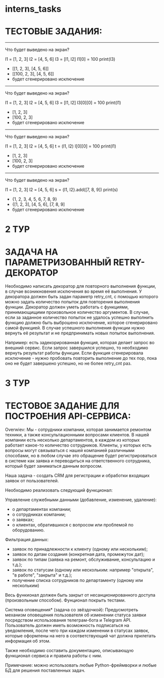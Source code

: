 # interns_tasks

# ТЕСТОВЫЕ ЗАДАНИЯ:
<hr>
Что будет выведено на экран?

l1 = [1, 2, 3]
l2 = [4, 5, 6]
l3 = [l1, l2]
l1[0] = 100
print(l3)

- [[1, 2, 3], [4, 5, 6]]
- [[100, 2, 3], [4, 5, 6]]
- будет сгенерировано исключение

<hr>
Что будет выведено на экран?

l1 = [1, 2, 3]
l2 = [4, 5, 6]
l3 = [l1, l2]
l3[0][0] = 100
print(l1)

- [1, 2, 3]
- [100, 2, 3]
- будет сгенерировано исключение

<hr>
Что будет выведено на экран?

l1 = [1, 2, 3]
l2 = [4, 5, 6]
t = (l1, l2)
l[0][0] = 100
print(l1)

- [1, 2, 3]
- [100, 2, 3]
- будет сгенерировано исключение

<hr>
Что будет выведено на экран?

l1 = [1, 2, 3]
l2 = [4, 5, 6]
s = {l1, l2}.add([7, 8, 9])
print(s)

- {1, 2, 3, 4, 5, 6, 7, 8, 9}
- {[1, 2, 3], [4, 5, 6], [7, 8, 9]
- будет сгенерировано исключение


# 2 ТУР
# ЗАДАЧА НА ПАРАМЕТРИЗОВАННЫЙ RETRY-ДЕКОРАТОР

Необходимо написать декоратор для повторного выполнения функции, в случае возникновения исключения во время её 
выполнения. У декоратора должен быть задан параметр retry_cnt, с помощью которого можно задать количество попыток для 
повторения выполнения функции. Декоратор должен уметь работать с функциями, принимающищими произвольное количество 
аргументов. В случае, если за заданное количество попыток не удалось успешно выполнить функцию должно быть выброшено 
исключение, которое сгенерировано самой функцией. В случае успешного выполнения функции нужно вернуть её результат и не 
предпринимать новых попыток выполнения.

Например: есть задекорированная функция, которая делает запрос во внешний сервис. Если запрос завершился успешно, 
то необходимо вернуть результат работы функции. Если функция сгенерировала исключение - нужно пробовать повторить 
выполнение до тех пор, пока оно не будет завершено успешно, но не более retry_cnt раз.

# 3 ТУР
# ТЕСТОВОЕ ЗАДАНИЕ ДЛЯ ПОСТРОЕНИЯ API-СЕРВИСА:

Overwiev:
Мы - сотрудники компании, которая занимается ремонтом техники, а также консультационными вопросами клиентов. В нашей
компании есть несколько департаментов, в каждом из которых работает какое-то количество сотрудников. Клиенты, у которых
есть вопросы могут связываться с нашей компанией различными способами, но в любом случае это обращение будет
регистрироваться в системе как заявка и переводиться на ответственного сотрудника, который будет заниматься 
данным вопросом.

Наша задача - создать CRM для регистрации и обработки входящих заявок от пользователей.

Необходимо реализовать следующий функционал:

Управление служебными данными (добавление, изменение, удаление):
- о департаментах компании;
- о сотрудниках компании;
- о заявках;
- о клиентах, обратившихся с вопросом или проблемой по оборудованию.

Фильтрация данных:
- заявок по принадлежности к клиенту (одному или нескольким);
- заявок по датам создания (конкретная дата, промежуток дат);
- заявок по типам (заявка на ремонт, обслуживание, консультацию и т.д.);
- заявок по статусам (одному или нескольким: например "открыта", "в работе", "закрыта" и т.д.);
- получение списка сотрудников по департаменту (одному или нескольким)

Весь функионал должен быть закрыт от несанционированного доступа (произвольным способом).
Фунционал покрыть тестами.

Система оповещения* (задача со звёздочкой):
Предусмотреть механизм оповещения пользователя об изменении статуса заявки посредством использования телеграм-бота и 
Telegram API. Пользователь должен иметь возможность подписаться на уведомления, после чего при каждом изменении в 
статусах заявок, которые оформлены на него в соответствующий чат должна прилетать информация об этом.

Также необходимо составить документацию, описывающую функционал сервиса и правила работы с ним.

Примечание: можно использовать любые Python-фреймворки и любые БД для решения поставленных задач.
